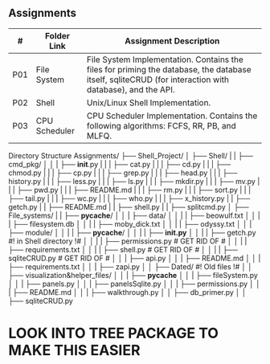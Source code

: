 ## Assignments

|  #  | Folder Link | Assignment Description |
| :-: | ----------- | ---------------------- |
| P01 | File System | File System Implementation. Contains the files for priming the database, the database itself, sqliteCRUD (for interaction with database), and the API. |
| P02 | Shell | Unix/Linux Shell Implementation. |
| P03 | CPU Scheduler | CPU Scheduler Implementation. Contains the following algorithms: FCFS, RR, PB, and MLFQ. |


Directory Structure
Assignments/
├── Shell_Project/
│   ├── Shell/
|   |   ├── cmd_pkg/
│   │   |   ├── __init__.py
|   |   |   ├── cat.py
|   |   |   ├── cd.py
|   |   |   ├── chmod.py
|   |   |   ├── cp.py
|   |   |   ├── grep.py
|   |   |   ├── head.py
|   |   |   ├── history.py
|   |   |   ├── less.py
|   |   |   ├── ls.py
|   |   |   ├── mkdir.py
|   |   |   ├── mv.py
|   |   |   ├── pwd.py
|   |   |   ├── README.md
|   |   |   ├── rm.py
|   |   |   ├── sort.py
|   |   |   ├── tail.py
|   |   |   ├── wc.py
|   |   |   ├── who.py
|   |   |   ├── x_history.py
|   |   ├── getch.py
|   |   ├── README.md
|   |   ├── shell.py
|   |   ├── splitcmd.py
│   ├── File_systems/
|   |   ├── __pycache__/
│   │   |   ├── data/
│   │   |   |   ├── beowulf.txt
│   │   |   |   ├── filesystem.db
│   │   |   |   ├── moby_dick.txt
│   │   |   |   ├── odyssy.txt
│   │   |   ├── module/
│   │   |   |   ├── __pycache__/
│   │   |   |   ├── __init.py__
│   │   |   |   ├── getch.py #! in Shell directory !#
│   │   |   |   ├── permissions.py # GET RID OF #
│   │   |   |   ├── requirements.txt
│   │   |   |   ├── shell.py # GET RID OF #
│   │   |   |   ├── sqliteCRUD.py # GET RID OF #
│   │   |   ├── api.py
│   │   |   ├── README.md
│   │   |   ├── requirements.txt
│   │   |   ├── zapi.py
│   │   ├── Dated/ #! Old files !#
│   │   ├── visualization&helper_files/
│   │   |   ├── __pycache__
│   │   |   ├── fileSystem.py
│   │   |   ├── panels.py
│   │   |   ├── panelsSqlite.py
│   │   |   ├── permissions.py
│   │   |   ├── README.md
│   │   |   ├── walkthrough.py
│   │   ├── db_primer.py
│   │   ├── sqliteCRUD.py

# LOOK INTO TREE PACKAGE TO MAKE THIS EASIER #
